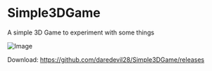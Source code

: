 # Simple3DGame
A simple 3D Game to experiment with some things

![Image](https://i.imgur.com/gW2Bjfr.png)

Download: https://github.com/daredevil28/Simple3DGame/releases
